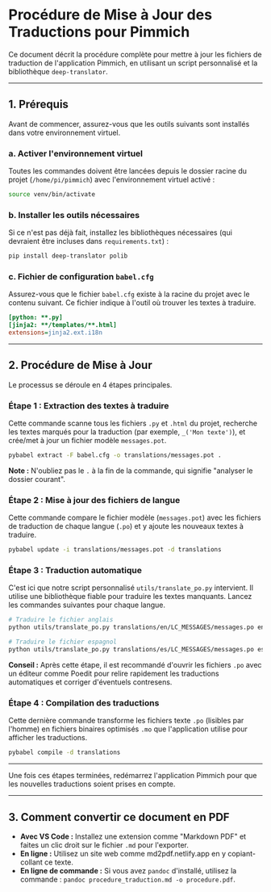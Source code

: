 # Procédure de Mise à Jour des Traductions pour Pimmich

Ce document décrit la procédure complète pour mettre à jour les fichiers de traduction de l'application Pimmich, en utilisant un script personnalisé et la bibliothèque `deep-translator`.

---

## 1. Prérequis

Avant de commencer, assurez-vous que les outils suivants sont installés dans votre environnement virtuel.

### a. Activer l'environnement virtuel

Toutes les commandes doivent être lancées depuis le dossier racine du projet (`/home/pi/pimmich`) avec l'environnement virtuel activé :
```bash
source venv/bin/activate
```

### b. Installer les outils nécessaires

Si ce n'est pas déjà fait, installez les bibliothèques nécessaires (qui devraient être incluses dans `requirements.txt`) :
```bash
pip install deep-translator polib
```

### c. Fichier de configuration `babel.cfg`

Assurez-vous que le fichier `babel.cfg` existe à la racine du projet avec le contenu suivant. Ce fichier indique à l'outil où trouver les textes à traduire.

```ini
[python: **.py]
[jinja2: **/templates/**.html]
extensions=jinja2.ext.i18n
```

---

## 2. Procédure de Mise à Jour

Le processus se déroule en 4 étapes principales.

### Étape 1 : Extraction des textes à traduire

Cette commande scanne tous les fichiers `.py` et `.html` du projet, recherche les textes marqués pour la traduction (par exemple, `_('Mon texte')`), et crée/met à jour un fichier modèle `messages.pot`.

```bash
pybabel extract -F babel.cfg -o translations/messages.pot .
```
**Note :** N'oubliez pas le `.` à la fin de la commande, qui signifie "analyser le dossier courant".

### Étape 2 : Mise à jour des fichiers de langue

Cette commande compare le fichier modèle (`messages.pot`) avec les fichiers de traduction de chaque langue (`.po`) et y ajoute les nouveaux textes à traduire.

```bash
pybabel update -i translations/messages.pot -d translations
```

### Étape 3 : Traduction automatique

C'est ici que notre script personnalisé `utils/translate_po.py` intervient. Il utilise une bibliothèque fiable pour traduire les textes manquants. Lancez les commandes suivantes pour chaque langue.

```bash
# Traduire le fichier anglais
python utils/translate_po.py translations/en/LC_MESSAGES/messages.po en

# Traduire le fichier espagnol
python utils/translate_po.py translations/es/LC_MESSAGES/messages.po es
```
**Conseil :** Après cette étape, il est recommandé d'ouvrir les fichiers `.po` avec un éditeur comme Poedit pour relire rapidement les traductions automatiques et corriger d'éventuels contresens.

### Étape 4 : Compilation des traductions

Cette dernière commande transforme les fichiers texte `.po` (lisibles par l'homme) en fichiers binaires optimisés `.mo` que l'application utilise pour afficher les traductions.

```bash
pybabel compile -d translations
```

---

Une fois ces étapes terminées, redémarrez l'application Pimmich pour que les nouvelles traductions soient prises en compte.

---

## 3. Comment convertir ce document en PDF

*   **Avec VS Code :** Installez une extension comme "Markdown PDF" et faites un clic droit sur le fichier `.md` pour l'exporter.
*   **En ligne :** Utilisez un site web comme md2pdf.netlify.app en y copiant-collant ce texte.
*   **En ligne de commande :** Si vous avez `pandoc` d'installé, utilisez la commande : `pandoc procedure_traduction.md -o procedure.pdf`.
